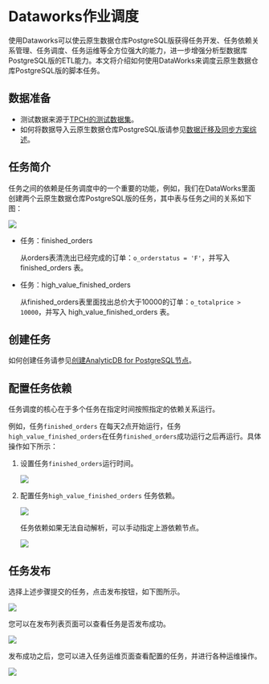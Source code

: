 # Dataworks作业调度

使用Dataworks可以使云原生数据仓库PostgreSQL版获得任务开发、任务依赖关系管理、任务调度、任务运维等全方位强大的能力，进一步增强分析型数据库PostgreSQL版的ETL能力。本文将介绍如何使用DataWorks来调度云原生数据仓库PostgreSQL版的脚本任务。

## 数据准备

-   测试数据来源于[TPCH的测试数据集](http://www.tpc.org/tpch/)。
-   如何将数据导入云原生数据仓库PostgreSQL版请参见[数据迁移及同步方案综述](/cn.zh-CN/数据接入/数据迁移及同步方案综述.md)。

## 任务简介

任务之间的依赖是任务调度中的一个重要的功能，例如，我们在DataWorks里面创建两个云原生数据仓库PostgreSQL版的任务，其中表与任务之间的关系如下图：

![](https://static-aliyun-doc.oss-accelerate.aliyuncs.com/assets/img/zh-CN/0603266951/p58666.png)

-   任务：finished\_orders

    从orders表清洗出已经完成的订单：`o_orderstatus = 'F'`，并写入 finished\_orders 表。

-   任务：high\_value\_finished\_orders

    从finished\_orders表里面找出总价大于10000的订单：`o_totalprice > 10000`，并写入 high\_value\_finished\_orders 表。


## 创建任务

如何创建任务请参见[创建AnalyticDB for PostgreSQL节点]()。

## 配置任务依赖

任务调度的核心在于多个任务在指定时间按照指定的依赖关系运行。

例如，任务`finished_orders` 在每天2点开始运行，任务`high_value_finished_orders`在任务`finished_orders`成功运行之后再运行。具体操作如下所示：

1.  设置任务`finished_orders`运行时间。

    ![](https://static-aliyun-doc.oss-accelerate.aliyuncs.com/assets/img/zh-CN/0603266951/p58718.png)

2.  配置任务`high_value_finished_orders` 任务依赖。

    ![](https://static-aliyun-doc.oss-accelerate.aliyuncs.com/assets/img/zh-CN/0603266951/p58720.png)

    ​任务依赖如果无法自动解析，可以手动指定上游依赖节点。

    ![](https://static-aliyun-doc.oss-accelerate.aliyuncs.com/assets/img/zh-CN/1603266951/p58721.png)


## 任务发布

选择上述步骤提交的任务，点击发布按钮，如下图所示。

![](https://static-aliyun-doc.oss-accelerate.aliyuncs.com/assets/img/zh-CN/1603266951/p58722.png)

您可以在发布列表页面可以查看任务是否发布成功。

![](https://static-aliyun-doc.oss-accelerate.aliyuncs.com/assets/img/zh-CN/1603266951/p58725.png)

发布成功之后，您可以进入任务运维页面查看配置的任务，并进行各种运维操作。

![](https://static-aliyun-doc.oss-accelerate.aliyuncs.com/assets/img/zh-CN/1603266951/p58726.png)

